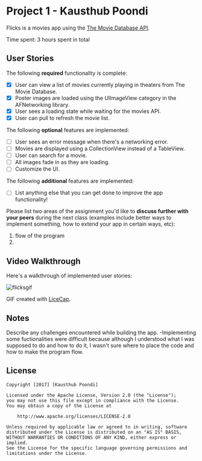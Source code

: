 # Project 1 - Kausthub Poondi

Flicks is a movies app using the [The Movie Database API](http://docs.themoviedb.apiary.io/#).

Time spent: 3 hours spent in total

## User Stories

The following **required** functionality is complete:

- [x] User can view a list of movies currently playing in theaters from The Movie Database.
- [x] Poster images are loaded using the UIImageView category in the AFNetworking library.
- [x] User sees a loading state while waiting for the movies API.
- [x] User can pull to refresh the movie list.

The following **optional** features are implemented:

- [ ] User sees an error message when there's a networking error.
- [ ] Movies are displayed using a CollectionView instead of a TableView.
- [ ] User can search for a movie.
- [ ] All images fade in as they are loading.
- [ ] Customize the UI.

The following **additional** features are implemented:

- [ ] List anything else that you can get done to improve the app functionality!

Please list two areas of the assignment you'd like to **discuss further with your peers** during the next class (examples include better ways to implement something, how to extend your app in certain ways, etc):

1. flow of the program
2. 

## Video Walkthrough 

Here's a walkthrough of implemented user stories:

![flicksgif](https://cloud.githubusercontent.com/assets/21435381/22494617/81d00020-e7fe-11e6-9f4f-ad5ac39a22bb.gif)

GIF created with [LiceCap](http://www.cockos.com/licecap/).

## Notes

Describe any challenges encountered while building the app.
-Implementing some fuctionalities were difficult because although I understood what I was supposed to do and how to do it, I 
wasn't sure where to place the code and how to make the program flow. 

## License

    Copyright [2017] [Kausthub Poondi]

    Licensed under the Apache License, Version 2.0 (the "License");
    you may not use this file except in compliance with the License.
    You may obtain a copy of the License at

        http://www.apache.org/licenses/LICENSE-2.0

    Unless required by applicable law or agreed to in writing, software
    distributed under the License is distributed on an "AS IS" BASIS,
    WITHOUT WARRANTIES OR CONDITIONS OF ANY KIND, either express or implied.
    See the License for the specific language governing permissions and
    limitations under the License.
